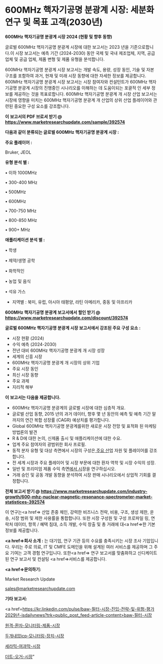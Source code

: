 # 600MHz 핵자기공명 분광계 시장: 세분화 연구 및 목표 고객(2030년)

<strong>600MHz 핵자기공명 분광계 시장 2024 (현황 및 향후 동향)</strong>

글로벌 600MHz 핵자기공명 분광계 시장에 대한 보고서는 2023 년을 기준으로합니다.이 시장 보고서는 예측 기간 (2024-2030) 동안 국제 및 국내 제조업체, 지역, 공급 업체 및 공급 업체, 제품 변형 및 제품 유형을 분석합니다.

600MHz 핵자기공명 분광계 시장 보고서는 개발 속도, 용량, 성장 동인, 기술 및 자본 구조를 포함하여 과거, 현재 및 미래 시장 동향에 대한 자세한 정보를 제공합니다. 600MHz 핵자기공명 분광계 시장 보고서는 시장 참여자와 컨설턴트가 600MHz 핵자기공명 분광계 시장의 진행중인 시나리오를 이해하는 데 도움이되는 포괄적 인 세부 정보를 제공하는 것을 목표로합니다. 600MHz 핵자기공명 분광계 개 시장 산업 보고서는 시장에 영향을 미치는 600MHz 핵자기공명 분광계 개 산업의 상위 산업 플레이어와 관련된 중요한 구성 요소를 강조합니다.



<strong>이 보고서의 PDF 브로셔 받기 @ <a href=https://www.marketresearchupdate.com/sample/392574>https://www.marketresearchupdate.com/sample/392574</a></strong>



<strong>다음과 같이 분류되는 글로벌 600MHz 핵자기공명 분광계 시장 :</strong>



<strong>주요 플레이어 :</strong>

Bruker, JEOL



<strong>유형 분석 별 :</strong>

• 이하 1000MHz

• 300-400 MHz

• 500MHz

• 600MHz

• 700-750 MHz

• 800-850 MHz

• 900+ MHz



<strong>애플리케이션 분석 별 :</strong>

• 학생

• 제약/생명 공학

• 화학적인

• 농업 및 음식

• 석유 가스

<ul>
  <li>지역별 : 북미, 유럽, 아시아 태평양, 라틴 아메리카, 중동 및 아프리카</li>
</ul>


<strong>600MHz 핵자기공명 분광계 보고서에서 할인 받기 @ <a href=https://www.marketresearchupdate.com/discount/392574>https://www.marketresearchupdate.com/discount/392574</a></strong>



<strong>글로벌 600MHz 핵자기공명 분광계 시장 보고서에서 강조된 주요 구성 요소 :</strong>
<ul>
  <li>시장 현황 (2024)</li>
  <li>수익 예측 (2024-2030)</li>
  <li>전년 대비 600MHz 핵자기공명 분광계 개 시장 성장</li>
  <li>세계의 신흥 시장</li>
  <li>600MHz 핵자기공명 분광계 개 시장의 상위 기업</li>
  <li>주요 시장 동인</li>
  <li>최신 시장 동향</li>
  <li>주요 과제</li>
  <li>지리적 해부</li>
</ul>


<strong>이 보고서는 다음을 제공합니다.</strong>
<ul>
  <li>600MHz 핵자기공명 분광계의 글로벌 시장에 대한 심층적 개요.</li>
  <li>글로벌 산업 동향, 2015 년의 과거 데이터, 향후 몇 년 동안의 예측 및 예측 기간 말까지의 연간 복합 성장률 (CAGR) 예상치를 평가합니다.</li>
  <li>Global 600MHz 핵자기공명 분광계를위한 새로운 시장 전망 및 표적화 된 마케팅 방법론의 발견</li>
  <li>R &amp; D에 대한 논의, 신제품 출시 및 애플리케이션에 대한 수요.</li>
  <li>업계 주요 참여자의 광범위한 회사 프로필.</li>
  <li>동적 분자 유형 및 대상 측면에서 시장의 구성은<a href=> 주요 산</a>업 자원 및 플레이어를 강조합니다.</li>
  <li>전 세계 시장과 주요 플레이어 및 시장 부문에 대한 환자 역학 및 시장 수익의 성장.</li>
  <li>일반 및 프리미엄 제품 수익 측면<a href=>에서 시</a>장을 연구하십시오.</li>
  <li>거래 승인 및 공동 개발 동향을 분석하여 시장 판매 시나리오에서 상업적 기회를 결정합니다.</li>
</ul>



<strong>전체 보고서 받기 @ <a href=https://www.marketresearchupdate.com/industry-growth/600-mhz-nuclear-magnetic-resonance-spectrometer-market-statistices-392574>https://www.marketresearchupdate.com/industry-growth/600-mhz-nuclear-magnetic-resonance-spectrometer-market-statistices-392574</a></strong>

이 연구는<a href=> 산업 존중</a> 체인, 강력한 비즈니스 전략, 비용, 구조, 생성 제한, 운송, 시장 범위 및 제한 사용률을 통합합니다. 또한 시장 구성원 및 구성 프로파일 링, 연락처 데이터, 항목 / 혜택 침대, 소득 개발, 수익 창출 및 총 거래에 대<a href=>한 기본 </a>정보를 제공합니다.



<strong><a href=>회사 소</a>개 :</strong>
는 대기업, 연구 기관 등의 수요를 충족시키는 시장 조사 기업입니다. 우리는 주로 의료, IT 및 CMFE 도메인을 위해 설계된 여러 서비스를 제공하며 그 주요 기여는 고객 경험 연구입니다. 또한<a href=> 연구 보</a>고서를 맞춤화하고 신디케이트 된 연구 보고서 및 컨설팅 <a href=>서비스</a>를 제공합니다.



<strong><a href=>문의하기:</a></strong>

Market Research Update

sales@marketresearchupdate.com



<strong>기타 보고서:</strong>

<a href=https://kr.linkedin.com/pulse/baw-필터-시장-진입-전략-및-위험-평가2029년-isdailynews?trk=public_post_feed-article-content>baw-필터-시장</a>

<a href=https://www.linkedin.com/pulse/원격-환자-모니터링-제품-시장-동향-및-성장-전망-trend-tracking-tips-360-analysis-bhj1f/>원격-환자-모니터링-제품-시장</a>

<a href=https://www.linkedin.com/pulse/두개내압icp-모니터링-장치-시장-세분화-연구-및-목표-고객2029년-qxjhf/>두개내압icp-모니터링-장치-시장</a>

<a href=https://www.linkedin.com/pulse/세라믹-여과막-시장-규모-및-성장-2023-data-dive-diaries-24-analysis-cakef/>세라믹-여과막-시장</a>

<a href=https://www.linkedin.com/pulse/더트-오거-시장-동향-및-성장-전망-consumer-connection-compendium-ana-me08c/>더트-오거-시장</a>"
